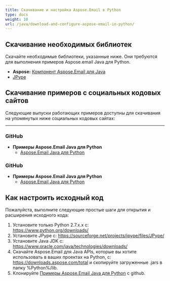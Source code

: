 ```yaml
---
title: Скачивание и настройка Aspose.Email в Python
type: docs
weight: 10
url: /java/download-and-configure-aspose-email-in-python/
---
```



## **Скачивание необходимых библиотек**
Скачайте необходимые библиотеки, указанные ниже. Они требуются для выполнения примеров Aspose.email Java для Python.

- **Aspose:** [Компонент Aspose.Email для Java](https://downloads.aspose.com/total)
- [JPype](https://pypi.org/project/JPype1/)
## **Скачивание примеров с социальных кодовых сайтов**


Следующие выпуски работающих примеров доступны для скачивания на упомянутых ниже социальных кодовых сайтах:

-----
### **GitHub**
- **Примеры Aspose.Email Java для Python**
  - [Aspose.Email Java для Python](https://github.com/aspose-email/Aspose.Email-for-Java/releases/tag/Aspose.Email_Java_for_Python-v1.0)
### **GitHub**
- **Примеры Aspose.Email Java для Python**
  - [Aspose.Email Java для Python](https://archive.codeplex.com/?p=asposeemailjavapython)
## **Как настроить исходный код**
Пожалуйста, выполните следующие простые шаги для открытия и расширения исходного кода:

1. Установите только Python 2.7.x.x с: <https://www.python.org/downloads/>
2. Установите JPype с: <https://sourceforge.net/projects/jpype/files/JPype/>
3. Установите Java JDK с: <https://www.oracle.com/java/technologies/downloads/>
4. Скачайте Aspose.Email для Java APIs, которые вы хотите использовать в ваших проектах на Python, с: <https://downloads.aspose.com/total> и скопируйте загруженные .jars в папку %Python%/lib.
5. Клонируйте [Примеры Aspose.Email Java для Python](https://github.com/aspose-email/Aspose.Email-for-Java/tree/master/Plugins/Aspose.Email-for-Java_for_Python) с github.